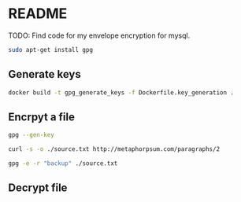 # README 
TODO: Find code for my envelope encryption for mysql.


```sh
sudo apt-get install gpg

```
## Generate keys

```sh
docker build -t gpg_generate_keys -f Dockerfile.key_generation .
```

## Encrpyt a file

```sh
gpg --gen-key

curl -s -o ./source.txt http://metaphorpsum.com/paragraphs/2  

gpg -e -r "backup" ./source.txt
```

## Decrypt file

